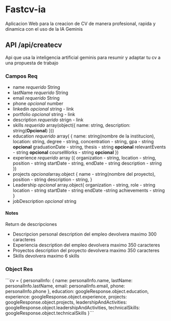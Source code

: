 # Fastcv-ia
 Aplicacion Web para la creacion de CV de manera profesional, rapida y dinamica con el uso de la IA Geminis

## API /api/createcv
Api que usa la inteligencia artificial geminis para resumir y adaptar tu cv a una propuesta de trabajo
### Campos Req
- name *requerido* String
- lastName *requerido* String
- email *requerido* String
- phone *opcional* number
- linkedin *opcional* string - link
- portfolio *opcional* string - link
- description *requerido*  strign - link
- skills *requerido* array(object({ name: string, description: string(**Opcional**) }))
- education *requerido* array( {
    name: string(nombre de la institucion),
    location: string,
    degree - string,
    concentration - string,
    gpa - string **opcional**
    graduationDate - string, 
    thesis - string **opcional**
    relevantEvents - string **opcional**
    courseWorks - string **opcional**
   })
- experience *requerido* array ({
    organization - string,
    location - string,
    position - string
    startDate - string,
    endDate - string
    description - string
   })
- projects *opcional*array.object {
    name - string(nombre del proyecto), 
    position - string
    description - string,
   }
- Leadership *opcional* array.object{
  organization - string,
  role - string
  location - string
  startDate - string
  endDate -string
  achievements - string
}
- jobDescription *opcional* string

#### Notes

Return de descripciones

- Descripcion personal description del empleo devolvera maximo 300 caracteres
- Experiencia description del empleo devolvera maximo 350 caracteres
- Proyectos description del proyecto devolvera maximo 350 caracteres
- Skills devolvera maximo 6 skills

### Object Res

´´´cv = {
      personalInfo: {
        name: personalInfo.name,
        lastName: personalInfo.lastName,
        email: personalInfo.email,
        phone: personalInfo.phone
      },
      education: googleResponse.object.education,
      experience: googleResponse.object.experience,
      projects: googleResponse.object.projects,
      leadershipAndActivities: googleResponse.object.leadershipAndActivities,
      technicalSkills: googleResponse.object.technicalSkills
    }´´´